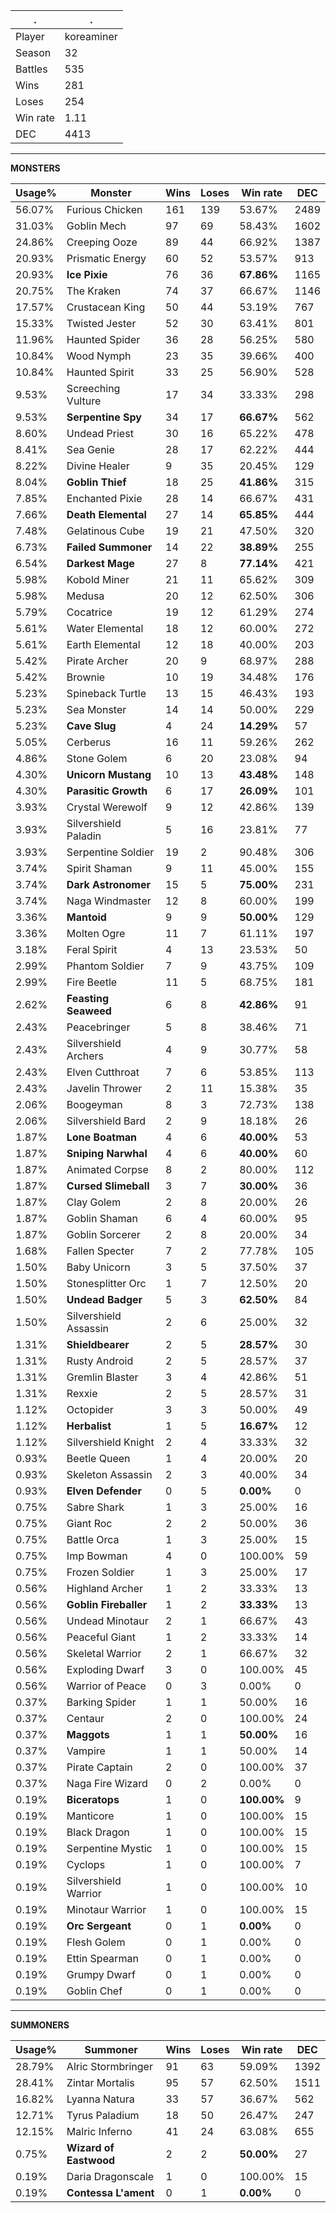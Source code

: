 .|.
|-|-
Player|koreaminer
Season|32
Battles|535
Wins|281
Loses|254
Win rate|1.11
DEC|4413

---
**MONSTERS**

Usage%|Monster|Wins|Loses|Win rate|DEC|
-|-|-|-|-|-|
56.07%|Furious Chicken|161|139|53.67%|2489|
31.03%|Goblin Mech|97|69|58.43%|1602|
24.86%|Creeping Ooze|89|44|66.92%|1387|
20.93%|Prismatic Energy|60|52|53.57%|913|
20.93%|**Ice Pixie**|76|36|**67.86%**|1165|
20.75%|The Kraken|74|37|66.67%|1146|
17.57%|Crustacean King|50|44|53.19%|767|
15.33%|Twisted Jester|52|30|63.41%|801|
11.96%|Haunted Spider|36|28|56.25%|580|
10.84%|Wood Nymph|23|35|39.66%|400|
10.84%|Haunted Spirit|33|25|56.90%|528|
9.53%|Screeching Vulture|17|34|33.33%|298|
9.53%|**Serpentine Spy**|34|17|**66.67%**|562|
8.60%|Undead Priest|30|16|65.22%|478|
8.41%|Sea Genie|28|17|62.22%|444|
8.22%|Divine Healer|9|35|20.45%|129|
8.04%|**Goblin Thief**|18|25|**41.86%**|315|
7.85%|Enchanted Pixie|28|14|66.67%|431|
7.66%|**Death Elemental**|27|14|**65.85%**|444|
7.48%|Gelatinous Cube|19|21|47.50%|320|
6.73%|**Failed Summoner**|14|22|**38.89%**|255|
6.54%|**Darkest Mage**|27|8|**77.14%**|421|
5.98%|Kobold Miner|21|11|65.62%|309|
5.98%|Medusa|20|12|62.50%|306|
5.79%|Cocatrice|19|12|61.29%|274|
5.61%|Water Elemental|18|12|60.00%|272|
5.61%|Earth Elemental|12|18|40.00%|203|
5.42%|Pirate Archer|20|9|68.97%|288|
5.42%|Brownie|10|19|34.48%|176|
5.23%|Spineback Turtle|13|15|46.43%|193|
5.23%|Sea Monster|14|14|50.00%|229|
5.23%|**Cave Slug**|4|24|**14.29%**|57|
5.05%|Cerberus|16|11|59.26%|262|
4.86%|Stone Golem|6|20|23.08%|94|
4.30%|**Unicorn Mustang**|10|13|**43.48%**|148|
4.30%|**Parasitic Growth**|6|17|**26.09%**|101|
3.93%|Crystal Werewolf|9|12|42.86%|139|
3.93%|Silvershield Paladin|5|16|23.81%|77|
3.93%|Serpentine Soldier|19|2|90.48%|306|
3.74%|Spirit Shaman|9|11|45.00%|155|
3.74%|**Dark Astronomer**|15|5|**75.00%**|231|
3.74%|Naga Windmaster|12|8|60.00%|199|
3.36%|**Mantoid**|9|9|**50.00%**|129|
3.36%|Molten Ogre|11|7|61.11%|197|
3.18%|Feral Spirit|4|13|23.53%|50|
2.99%|Phantom Soldier|7|9|43.75%|109|
2.99%|Fire Beetle|11|5|68.75%|181|
2.62%|**Feasting Seaweed**|6|8|**42.86%**|91|
2.43%|Peacebringer|5|8|38.46%|71|
2.43%|Silvershield Archers|4|9|30.77%|58|
2.43%|Elven Cutthroat|7|6|53.85%|113|
2.43%|Javelin Thrower|2|11|15.38%|35|
2.06%|Boogeyman|8|3|72.73%|138|
2.06%|Silvershield Bard|2|9|18.18%|26|
1.87%|**Lone Boatman**|4|6|**40.00%**|53|
1.87%|**Sniping Narwhal**|4|6|**40.00%**|60|
1.87%|Animated Corpse|8|2|80.00%|112|
1.87%|**Cursed Slimeball**|3|7|**30.00%**|36|
1.87%|Clay Golem|2|8|20.00%|26|
1.87%|Goblin Shaman|6|4|60.00%|95|
1.87%|Goblin Sorcerer|2|8|20.00%|34|
1.68%|Fallen Specter|7|2|77.78%|105|
1.50%|Baby Unicorn|3|5|37.50%|37|
1.50%|Stonesplitter Orc|1|7|12.50%|20|
1.50%|**Undead Badger**|5|3|**62.50%**|84|
1.50%|Silvershield Assassin|2|6|25.00%|32|
1.31%|**Shieldbearer**|2|5|**28.57%**|30|
1.31%|Rusty Android|2|5|28.57%|37|
1.31%|Gremlin Blaster|3|4|42.86%|51|
1.31%|Rexxie|2|5|28.57%|31|
1.12%|Octopider|3|3|50.00%|49|
1.12%|**Herbalist**|1|5|**16.67%**|12|
1.12%|Silvershield Knight|2|4|33.33%|32|
0.93%|Beetle Queen|1|4|20.00%|20|
0.93%|Skeleton Assassin|2|3|40.00%|34|
0.93%|**Elven Defender**|0|5|**0.00%**|0|
0.75%|Sabre Shark|1|3|25.00%|16|
0.75%|Giant Roc|2|2|50.00%|36|
0.75%|Battle Orca|1|3|25.00%|15|
0.75%|Imp Bowman|4|0|100.00%|59|
0.75%|Frozen Soldier|1|3|25.00%|17|
0.56%|Highland Archer|1|2|33.33%|13|
0.56%|**Goblin Fireballer**|1|2|**33.33%**|13|
0.56%|Undead Minotaur|2|1|66.67%|43|
0.56%|Peaceful Giant|1|2|33.33%|14|
0.56%|Skeletal Warrior|2|1|66.67%|32|
0.56%|Exploding Dwarf|3|0|100.00%|45|
0.56%|Warrior of Peace|0|3|0.00%|0|
0.37%|Barking Spider|1|1|50.00%|16|
0.37%|Centaur|2|0|100.00%|24|
0.37%|**Maggots**|1|1|**50.00%**|16|
0.37%|Vampire|1|1|50.00%|14|
0.37%|Pirate Captain|2|0|100.00%|37|
0.37%|Naga Fire Wizard|0|2|0.00%|0|
0.19%|**Biceratops**|1|0|**100.00%**|9|
0.19%|Manticore|1|0|100.00%|15|
0.19%|Black Dragon|1|0|100.00%|15|
0.19%|Serpentine Mystic|1|0|100.00%|15|
0.19%|Cyclops|1|0|100.00%|7|
0.19%|Silvershield Warrior|1|0|100.00%|10|
0.19%|Minotaur Warrior|1|0|100.00%|15|
0.19%|**Orc Sergeant**|0|1|**0.00%**|0|
0.19%|Flesh Golem|0|1|0.00%|0|
0.19%|Ettin Spearman|0|1|0.00%|0|
0.19%|Grumpy Dwarf|0|1|0.00%|0|
0.19%|Goblin Chef|0|1|0.00%|0|

---
**SUMMONERS**

Usage%|Summoner|Wins|Loses|Win rate|DEC|
-|-|-|-|-|-|
28.79%|Alric Stormbringer|91|63|59.09%|1392|
28.41%|Zintar Mortalis|95|57|62.50%|1511|
16.82%|Lyanna Natura|33|57|36.67%|562|
12.71%|Tyrus Paladium|18|50|26.47%|247|
12.15%|Malric Inferno|41|24|63.08%|655|
0.75%|**Wizard of Eastwood**|2|2|**50.00%**|27|
0.19%|Daria Dragonscale|1|0|100.00%|15|
0.19%|**Contessa L'ament**|0|1|**0.00%**|0|
